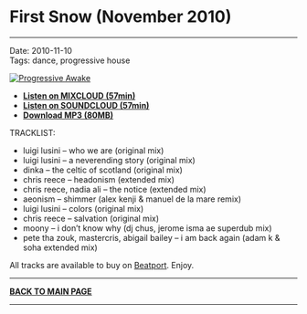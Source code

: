 # First Snow (November 2010)

----

Date: 2010-11-10    
Tags:  dance, progressive house    

[![Progressive Awake](https://drive.google.com/uc?export=download&id=0B1aIvu0NI6o4cDJYVjY0My1sYTA)](https://www.mixcloud.com/progressiveawake/first-snow-november-2020/)  
  
* [**Listen on MIXCLOUD (57min)**](https://www.mixcloud.com/progressiveawake/first-snow-november-2020/)  
* [**Listen on SOUNDCLOUD (57min)**](https://soundcloud.com/progressive-awake/progressive-awake-first-snow-november-2010)  
* [**Download MP3 (80MB)**](https://1drv.ms/u/s!AmzuuXrjf51v2LJw3M-AncB_ZIW5FA)  

TRACKLIST:  

* luigi lusini – who we are (original mix)
* luigi lusini – a neverending story (original mix)
* dinka – the celtic of scotland (original mix)
* chris reece – headonism (extended mix)
* chris reece, nadia ali – the notice (extended mix)
* aeonism – shimmer (alex kenji & manuel de la mare remix)
* luigi lusini – colors (original mix)
* chris reece – salvation (original mix)
* moony – i don’t know why (dj chus, jerome isma ae superdub mix)
* pete tha zouk, mastercris, abigail bailey – i am back again (adam k & soha extended mix)

All tracks are available to buy on <a href="http://beatport.com" target="_blank">Beatport</a>.
Enjoy.

----

[**BACK TO MAIN PAGE**](./README.md)

---- 
